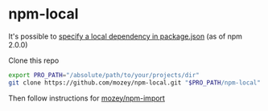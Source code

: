 # npm-local

It's possible to [specify a local dependency in package.json](https://stackoverflow.com/a/26028854/639133) (as of npm 2.0.0)

Clone this repo
```bash
export PRO_PATH="/absolute/path/to/your/projects/dir"
git clone https://github.com/mozey/npm-local.git "$PRO_PATH/npm-local"
```

Then follow instructions for [mozey/npm-import](https://github.com/mozey/npm-import/blob/main/README.md#npm-import)
